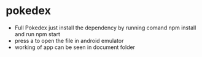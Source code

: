 # pokedex
* Full Pokedex just install the dependency by running comand npm install and run npm start 
* press a to open the file in android emulator
* working of app can be seen in document folder
